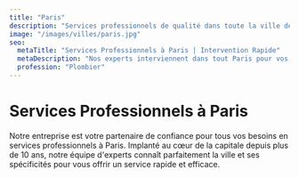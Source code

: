 ```yaml
---
title: "Paris"
description: "Services professionnels de qualité dans toute la ville de Paris et sa région. Intervention rapide et devis gratuit."
image: "/images/villes/paris.jpg"
seo:
  metaTitle: "Services Professionnels à Paris | Intervention Rapide"
  metaDescription: "Nos experts interviennent dans tout Paris pour vos besoins. Dépannage, installation, rénovation. Service rapide et devis gratuit."
  profession: "Plombier"
---
```


# Services Professionnels à Paris

Notre entreprise est votre partenaire de confiance pour tous vos besoins en services professionnels à Paris. Implanté au cœur de la capitale depuis plus de 10 ans, notre équipe d'experts connaît parfaitement la ville et ses spécificités pour vous offrir un service rapide et efficace.